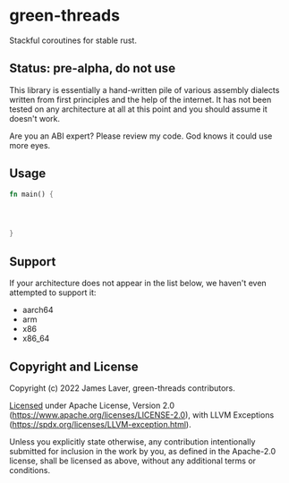 # green-threads

Stackful coroutines for stable rust.

## Status: pre-alpha, do not use

This library is essentially a hand-written pile of various assembly
dialects written from first principles and the help of the
internet. It has not been tested on any architecture at all at this
point and you should assume it doesn't work.

Are you an ABI expert? Please review my code. God knows it could use more eyes.

## Usage

```rust
fn main() {




}
```

## Support

If your architecture does not appear in the list below, we haven't even attempted to support it:

* aarch64
* arm
* x86
* x86_64

## Copyright and License

Copyright (c) 2022 James Laver, green-threads contributors.

[Licensed](LICENSE) under Apache License, Version 2.0 (https://www.apache.org/licenses/LICENSE-2.0),
with LLVM Exceptions (https://spdx.org/licenses/LLVM-exception.html).

Unless you explicitly state otherwise, any contribution intentionally submitted
for inclusion in the work by you, as defined in the Apache-2.0 license, shall be
licensed as above, without any additional terms or conditions.



